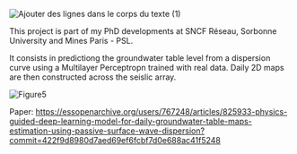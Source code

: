 ![Ajouter des lignes dans le corps du texte (1)](https://github.com/user-attachments/assets/2282d436-8913-48b0-8fec-3a8f7423e9aa)

This project is part of my PhD developments at SNCF Réseau, Sorbonne University and Mines Paris - PSL.

It consists in predictiong the groundwater table level from a dispersion curve using a Multilayer Perceptropn trained with real data.
Daily 2D maps are then constructed across the seislic array.

![Figure5](https://github.com/JoseCunhaTeixeira/MLP_GWT_prediction/assets/148117375/9680214f-6188-4328-a106-f9a48f338828)

Paper: https://essopenarchive.org/users/767248/articles/825933-physics-guided-deep-learning-model-for-daily-groundwater-table-maps-estimation-using-passive-surface-wave-dispersion?commit=422f9d8980d7aed69ef6fcbf7d0e688ac41f5248
